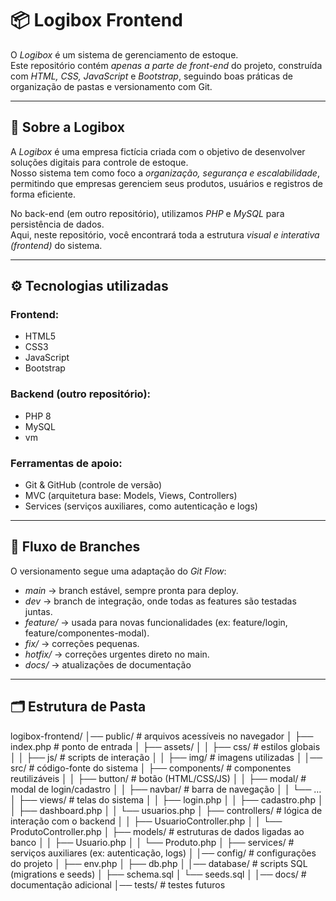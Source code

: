 # 📦 Logibox Frontend

O *Logibox* é um sistema de gerenciamento de estoque.  
Este repositório contém *apenas a parte de front-end* do projeto, construída com *HTML, CSS, JavaScript* e *Bootstrap*, seguindo boas práticas de organização de pastas e versionamento com Git.

---

## 🏢 Sobre a Logibox
A *Logibox* é uma empresa fictícia criada com o objetivo de desenvolver soluções digitais para controle de estoque.  
Nosso sistema tem como foco a *organização, segurança e escalabilidade*, permitindo que empresas gerenciem seus produtos, usuários e registros de forma eficiente.  

No back-end (em outro repositório), utilizamos *PHP* e *MySQL* para persistência de dados.  
Aqui, neste repositório, você encontrará toda a estrutura *visual e interativa (frontend)* do sistema.

---

## ⚙ Tecnologias utilizadas
  ### Frontend:
   - HTML5
   - CSS3
   - JavaScript 
   - Bootstrap 

  ### Backend (outro repositório):
   - PHP 8
   - MySQL
   - vm

  ### Ferramentas de apoio:
   - Git & GitHub (controle de versão)
   - MVC (arquitetura base: Models, Views, Controllers)
   - Services (serviços auxiliares, como autenticação e logs)

---

## 🌱 Fluxo de Branches

O versionamento segue uma adaptação do *Git Flow*:

- *main* → branch estável, sempre pronta para deploy.  
- *dev* → branch de integração, onde todas as features são testadas juntas.  
- *feature/* → usada para novas funcionalidades (ex: feature/login, feature/componentes-modal).  
- *fix/* → correções pequenas.  
- *hotfix/* → correções urgentes direto no main.  
- *docs/* → atualizações de documentação

---
## 🗂 Estrutura de Pasta
logibox-frontend/
│── public/                # arquivos acessíveis no navegador
│   ├── index.php          # ponto de entrada
│   ├── assets/
│   │   ├── css/           # estilos globais
│   │   ├── js/            # scripts de interação
│   │   ├── img/           # imagens utilizadas
│
│── src/                   # código-fonte do sistema
│   ├── components/        # componentes reutilizáveis
│   │   ├── button/        # botão (HTML/CSS/JS)
│   │   ├── modal/         # modal de login/cadastro
│   │   ├── navbar/        # barra de navegação
│   │   └── …
│   ├── views/             # telas do sistema
│   │   ├── login.php
│   │   ├── cadastro.php
│   │   ├── dashboard.php
│   │   └── usuarios.php
│   ├── controllers/       # lógica de interação com o backend
│   │   ├── UsuarioController.php
│   │   └── ProdutoController.php
│   ├── models/            # estruturas de dados ligadas ao banco
│   │   ├── Usuario.php
│   │   └── Produto.php
│   ├── services/          # serviços auxiliares (ex: autenticação, logs)
│
│── config/                # configurações do projeto
│   ├── env.php
│   ├── db.php
│
│── database/              # scripts SQL (migrations e seeds)
│   ├── schema.sql
│   └── seeds.sql
│
│── docs/                  # documentação adicional
│── tests/                 # testes futuros
